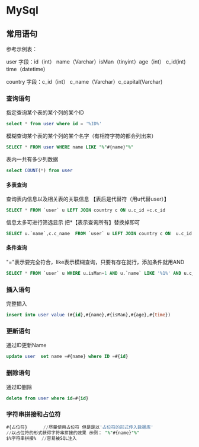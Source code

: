 # MySql



## 常用语句

参考示例表：

user      字段：id（int） name（Varchar）isMan（tinyint）age（int） c_id(int)  time（datetime）

country 字段：c_id（int） c_name（Varchar）c_capital(Varchar)

### 查询语句

指定查询某个表的某个列的某个ID

```sql
select * from user where id = '%ID%'
```

模糊查询某个表的某个列的某个名字（有相符字符的都会列出来）

```sql
SELECT * FROM user WHERE name LIKE "%"#{name}"%"
```

表内一共有多少列数据

```sql
select COUNT(*) from user
```

#### 多表查询

查询表内信息以及相关表的关联信息 【表后是代替符（用u代替user）】

```sql
SELECT * FROM `user` u LEFT JOIN country c ON u.c_id =c.c_id
```

信息太多可进行筛选显示 把*【表示查询所有】替换掉即可

```sql
SELECT u.`name`,c.c_name  FROM `user` u LEFT JOIN country c ON  u.c_id =c.c_id
```

#### 条件查询

"="表示要完全符合，like表示模糊查询，只要有存在就行，添加条件就用AND

```sql
SELECT * FROM `user` u WHERE u.isMan=1 AND u.`name` LIKE '%1%' AND u.c_id=1
```

### 插入语句

完整插入

```sql
insert into user value (#{id},#{name},#{isMan},#{age},#{time})
```

### 更新语句

通过ID更新Name

```sql
update user  set name =#{name} where ID =#{id}
```

### 删除语句

通过ID删除

```sql
delete from user where id=#{id}
```



### 字符串拼接和占位符

```sql
#{占位符}	    //尽量使用占位符 但是是以'占位符的形式传入数据库' 
//以占位符的形式获得字符串拼接的效果 示例： "%"#{name}"%"
$%字符串拼接%  //容易被SQL注入
```

